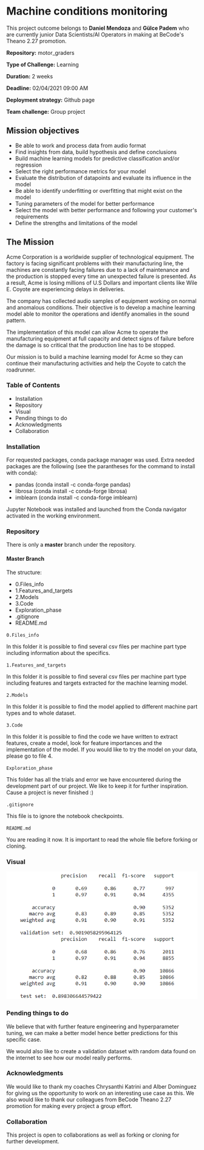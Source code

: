 # Machine conditions monitoring

This project outcome belongs to **Daniel Mendoza** and **Gülce Padem** who are currently junior Data Scientists/AI Operators in making at BeCode's Theano 2.27 promotion.

**Repository:** motor_graders

**Type of Challenge:** Learning

**Duration:** 2 weeks

**Deadline:** 02/04/2021 09:00 AM

**Deployment strategy:** Github page

**Team challenge:** Group project

## Mission objectives

- Be able to work and process data from audio format
- Find insights from data, build hypothesis and define conclusions
- Build machine learning models for predictive classification and/or regression
- Select the right performance metrics for your model
- Evaluate the distribution of datapoints and evaluate its influence in the model
- Be able to identify underfitting or overfitting that might exist on the model
- Tuning parameters of the model for better performance
- Select the model with better performance and following your
  customer's requirements
- Define the strengths and limitations of the model

## The Mission

Acme Corporation is a worldwide supplier of technological equipment. The factory is facing significant problems with their manufacturing line, the machines are constantly facing failures due to a lack of maintenance and the production is stopped every time an unexpected failure is presented. As a result, Acme is losing millions of U.S Dollars and important clients like Wile E. Coyote are experiencing delays in deliveries.

The company has collected audio samples of equipment working on normal and anomalous conditions. Their objective is to develop a machine learning model able to monitor the operations and identify anomalies in the sound pattern.

The implementation of this model can allow Acme to operate the manufacturing equipment at full capacity and detect signs of failure before the damage is so critical that the production line has to be stopped.

Our mission is to build a machine learning model for Acme so they can continue their manufacturing activities and help the Coyote to catch the roadrunner.

### Table of Contents

- Installation
- Repository
- Visual
- Pending things to do
- Acknowledgments
- Collaboration

### Installation

For requested packages, conda package manager was used. Extra needed packages are the following (see the parantheses for the command to install with conda):

- pandas (conda install -c conda-forge pandas)
- librosa (conda install -c conda-forge librosa)
- imblearn (conda install -c conda-forge imblearn)

Jupyter Notebook was installed and launched from the Conda navigator activated in the working environment.

### Repository

There is only a **master** branch under the repository.

#### Master Branch

The structure:

- 0.Files_info
- 1.Features_and_targets
- 2.Models
- 3.Code
- Exploration_phase
- .gitignore
- README.md

`0.Files_info`

In this folder it is possible to find several csv files per machine part type including information about the specifics.

`1.Features_and_targets`

In this folder it is possible to find several csv files per machine part type including features and targets extracted for the machine learning model.

`2.Models`

In this folder it is possible to find the model applied to different machine part types and to whole dataset.

`3.Code`

In this folder it is possible to find the code we have written to extract features, create a model, look for feature importances and the implementation of the model. If you would like to try the model on your data, please go to file 4.

`Exploration_phase`

This folder has all the trials and error we have encountered during the development part of our project. We like to keep it for further inspiration. Cause a project is never finished :)

`.gitignore`

This file is to ignore the notebook checkpoints.

`README.md`

You are reading it now. It is important to read the whole file before forking or cloning.

### Visual

![Metrics](images\metrics.png)

### Pending things to do

We believe that with further feature engineering and hyperparameter tuning, we can make a better model hence better predictions for this specific case.

We would also like to create a validation dataset with random data found on the internet to see how our model really performs.

### Acknowledgments

We would like to thank my coaches Chrysanthi Katrini and Alber Dominguez for giving us the opportunity to work on an interesting use case as this. We also would like to thank our colleagues from BeCode Theano 2.27 promotion for making every project a group effort.

### Collaboration

This project is open to collaborations as well as forking or cloning for further development.
